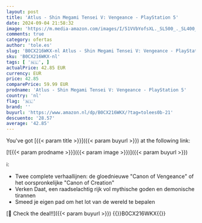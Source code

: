 ```yaml
---
layout: post
title: 'Atlus - Shin Megami Tensei V: Vengeance - PlayStation 5'
date: 2024-09-04 21:58:32
image: 'https://m.media-amazon.com/images/I/51VVbYofsXL._SL500_._SL400_.jpg'
comments: true
category: ofertas
author: 'tole.es'
slug: 'B0CX216WKX-nl Atlus - Shin Megami Tensei V: Vengeance - PlayStation 5'
sku: 'B0CX216WKX-nl'
tags: [ '🇳🇱', ]
actualPrice: 42.85 EUR
currency: EUR
price: 42.85
comparePrice: 59.99 EUR
prodname: 'Atlus - Shin Megami Tensei V: Vengeance - PlayStation 5'
country: 'nl'
flag: '🇳🇱'
brand: ''
buyurl: 'https://www.amazon.nl/dp/B0CX216WKX/?tag=tolees0b-21'
descuento: '28.57'
average: '42.85'
---
```


You've got [{{< param title >}}]({{< param buyurl >}}) at the following link:

[![{{< param prodname >}}]({{< param image >}})]({{< param buyurl >}})

ℹ️:

- Twee complete verhaallijnen: de gloednieuwe "Canon of Vengeance" of het oorspronkelijke "Canon of Creation"
- Verken Daat, een raadselachtig rijk vol mythische goden en demonische tirannen
- Smeed je eigen pad om het lot van de wereld te bepalen

[🛒 Check the deal!!]({{< param buyurl >}})
{{<world>}}B0CX216WKX{{</world>}}
